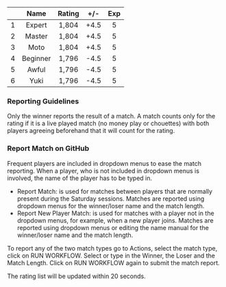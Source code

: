 | |Name|Rating|+/-|Exp|
|-|:--:|:----:|:-:|:-:|
|1|Expert|1,804|+4.5|5|
|2|Master|1,804|+4.5|5|
|3|Moto|1,804|+4.5|5|
|4|Beginner|1,796|-4.5|5|
|5|Awful|1,796|-4.5|5|
|6|Yuki|1,796|-4.5|5|


### Reporting Guidelines

Only the winner reports the result of a match.
A match counts only for the rating if it is a live played match (no money play or chouettes)
with both players agreeing beforehand that it will count for the rating.


### Report Match on GitHub

Frequent players are included in dropdown menus to ease the match reporting.
When a player, who is not included in dropdown menus is involved, the name of the player has to be typed in.

- Report Match:  is used for matches between players that are normally present during the Saturday sessions.
  Matches are reported using dropdown menus for the winner/loser name and the match length.
- Report New Player Match:  is used for matches with a player not in the dropdown menus, for example, when a new player joins.
  Matches are reported using dropdown menus or editing the name manual for the winner/loser name and the match length.

To report any of the two match types go to Actions, select the match type, click on RUN WORKFLOW.
Select or type in the Winner, the Loser and the Match Length.
Click on RUN WORKFLOW again to submit the match report.

The rating list will be updated within 20 seconds.
